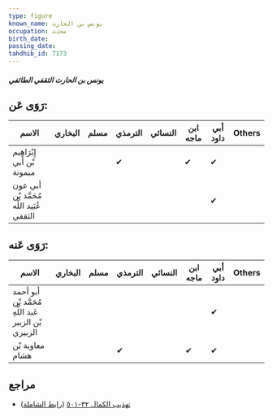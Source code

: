 ```yaml
---
type: figure
known_name: يونس بن الحارث
occupation: محدث
birth_date:
passing_date:
tahdhib_id: 7173
---
```

##### يونس بن الحارث الثقفي الطائفي

## رَوَى عَن:
| الاسم                                     | البخاري | مسلم | الترمذي | النسائي | ابن ماجه | أبي داود | Others |
| ----------------------------------------- | ------- | ---- | ------- | ------- | -------- | -------- | ------ |
| إِبْرَاهِيم بْن أَبي ميمونة               |         |      | ✔       |         | ✔        | ✔        |        |
| أبي عون مُحَمَّد بْن عُبَيد اللَّه الثقفي |         |      |         |         |          | ✔        |        |
## رَوَى عَنه:
| الاسم                                                 | البخاري | مسلم | الترمذي | النسائي | ابن ماجه | أبي داود | Others |
| ----------------------------------------------------- | ------- | ---- | ------- | ------- | -------- | -------- | ------ |
| أبو أحمد مُحَمَّد بْن عَبد اللَّهِ بْن الزبير الزبيري |         |      |         |         |          | ✔        |        |
| معاوية بْن هشام                                       |         |      | ✔       |         | ✔        | ✔        |        |
## مراجع
- [تهذيب الكمال ٣٢-٥٠١](obsidian://open?vault=Tahdhib-al-Kamal&file=Figures/٧١٧٣-يونس%20بن%20الحارث%20الثقفي%20الطائفي) ([رابط الشاملة](https://shamela.ws/book/3722/17615))